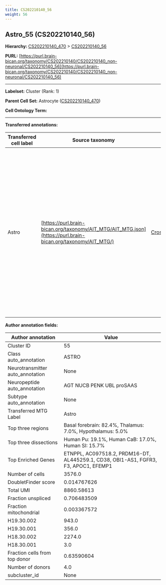 ```yaml
---
title: CS202210140_56
weight: 56
---
```

## Astro_55 (CS202210140_56)
<b>Hierarchy: </b>
[CS202210140_470](../CS202210140_470) >
[CS202210140_56](../CS202210140_56)

**PURL:** [https://purl.brain-bican.org/taxonomy/CS202210140/CS202210140_non-neuronal/CS202210140_56](https://purl.brain-bican.org/taxonomy/CS202210140/CS202210140_non-neuronal/CS202210140_56)

---


**Labelset:** Cluster (Rank: 1)

**Parent Cell Set:** Astrocyte ([CS202210140_470](../CS202210140_470))



**Cell Ontology Term:** 

[MARKER GENES.]: #


---

[TRANSFERRED ANNOTATIONS.]: #


**Transferred annotations:**

| Transferred cell label | Source taxonomy | Source node accession | Algorithm name | Comment |
|------------------------|-----------------|-----------------------|----------------|---------|
|Astro|[https://purl.brain-bican.org/taxonomy/AIT_MTG/AIT_MTG.json](https://purl.brain-bican.org/taxonomy/AIT_MTG/)|[CrossArea_subclass:e47396020a](https://purl.brain-bican.org/taxonomy/AIT_MTG/CrossArea_subclass_e47396020a)||We performed PCA (50 components) on our full dataset, trained a random forest classifier (scikit-learn, class_ weight=‘balanced’, max_depth=50) on the MTG labels, and then predicted labels for all cells. We labeled each cluster with the mode of its constituent cells if two conditions were met: more than 0.8 of predicted labels matched the mode, and the mean probability of these pre- dictions was greater than 0.8.|

[AUTHOR ANNOTATION FIELDS.]: #


**Author annotation fields:**

| Author annotation | Value |
|-------------------|-------|
|Cluster ID|55|
|Class auto_annotation|ASTRO|
|Neurotransmitter auto_annotation|None|
|Neuropeptide auto_annotation|AGT NUCB PENK UBL proSAAS|
|Subtype auto_annotation|None|
|Transferred MTG Label|Astro|
|Top three regions|Basal forebrain: 82.4%, Thalamus: 7.0%, Hypothalamus: 5.0%|
|Top three dissections|Human Pu: 19.1%, Human CaB: 17.0%, Human SI: 15.7%|
|Top Enriched Genes|ETNPPL, AC097518.2, PRDM16-DT, AL445259.1, CD38, OBI1-AS1, FGFR3, F3, APOC1, EFEMP1|
|Number of cells|3576.0|
|DoubletFinder score|0.014767626|
|Total UMI|8860.58613|
|Fraction unspliced|0.706483509|
|Fraction mitochondrial|0.003367572|
|H19.30.002|943.0|
|H19.30.001|356.0|
|H18.30.002|2274.0|
|H18.30.001|3.0|
|Fraction cells from top donor|0.63590604|
|Number of donors|4.0|
|subcluster_id|None|
